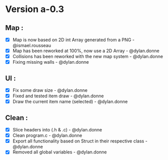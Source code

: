# Version a-0.3

## Map :
- [x] Map is now based on 2D int Array generated from a PNG - @ismael.rousseau
- [x] Map has been reworked at 100%, now use a 2D Array - @dylan.donne
- [x] Collisions has been reworked with the new map system - @dylan.donne
- [x] Fixing missing walls - @dylan.donne

## UI :
- [x] Fix some draw size - @dylan.donne
- [x] Fixed and tested item draw - @dylan.donne
- [x] Draw the current item name (selected) - @dylan.donne

## Clean :
- [x] Slice headers into (.h & .c) - @dylan.donne
- [x] Clean program.c - @dylan.donne
- [x] Export all functionality based on Struct in their respective class - @dylan.donne
- [x] Removed all global variables - @dylan.donne
